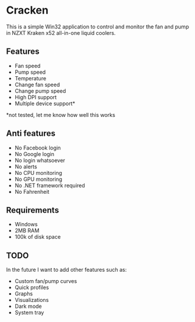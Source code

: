 # Cracken

This is a simple Win32 application to control and monitor the fan and pump in NZXT Kraken x52 all-in-one liquid coolers.

## Features

- Fan speed
- Pump speed
- Temperature
- Change fan speed
- Change pump speed
- High DPI support
- Multiple device support*

*not tested, let me know how well this works

## Anti features
- No Facebook login
- No Google login
- No login whatsoever
- No alerts
- No CPU monitoring
- No GPU monitoring
- No .NET framework required
- No Fahrenheit

## Requirements
- Windows
- 2MB RAM
- 100k of disk space

## TODO

In the future I want to add other features such as:

- Custom fan/pump curves
- Quick profiles
- Graphs
- Visualizations
- Dark mode
- System tray
